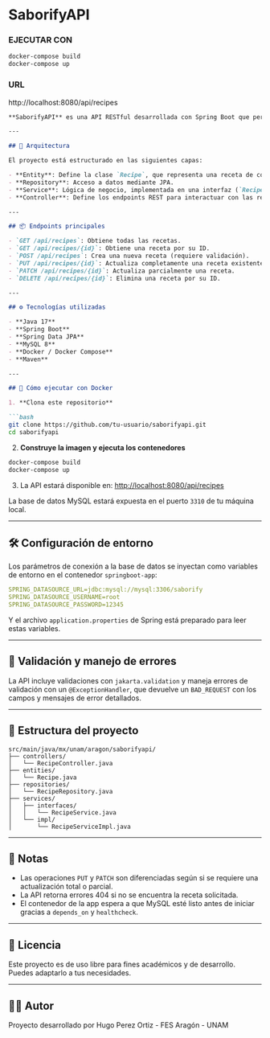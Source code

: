 # SaborifyAPI

### EJECUTAR CON

```bash
docker-compose build
docker-compose up
```

### URL

http://localhost:8080/api/recipes

````markdown
**SaborifyAPI** es una API RESTful desarrollada con Spring Boot que permite la gestión de recetas de cocina. Utiliza una arquitectura basada en capas (Controladores, Servicios, Repositorios y Entidades) y está preparada para ejecutarse en contenedores Docker junto con una base de datos MySQL.

---

## 🧩 Arquitectura

El proyecto está estructurado en las siguientes capas:

- **Entity**: Define la clase `Recipe`, que representa una receta de cocina.
- **Repository**: Acceso a datos mediante JPA.
- **Service**: Lógica de negocio, implementada en una interfaz (`RecipeService`) y su implementación.
- **Controller**: Define los endpoints REST para interactuar con las recetas.

---

## 📦 Endpoints principales

- `GET /api/recipes`: Obtiene todas las recetas.
- `GET /api/recipes/{id}`: Obtiene una receta por su ID.
- `POST /api/recipes`: Crea una nueva receta (requiere validación).
- `PUT /api/recipes/{id}`: Actualiza completamente una receta existente.
- `PATCH /api/recipes/{id}`: Actualiza parcialmente una receta.
- `DELETE /api/recipes/{id}`: Elimina una receta por su ID.

---

## ⚙️ Tecnologías utilizadas

- **Java 17**
- **Spring Boot**
- **Spring Data JPA**
- **MySQL 8**
- **Docker / Docker Compose**
- **Maven**

---

## 🐳 Cómo ejecutar con Docker

1. **Clona este repositorio**

```bash
git clone https://github.com/tu-usuario/saborifyapi.git
cd saborifyapi
````

2. **Construye la imagen y ejecuta los contenedores**

```bash
docker-compose build
docker-compose up
```

3. La API estará disponible en: [http://localhost:8080/api/recipes](http://localhost:8080/api/recipes)

La base de datos MySQL estará expuesta en el puerto `3310` de tu máquina local.

---

## 🛠️ Configuración de entorno

Los parámetros de conexión a la base de datos se inyectan como variables de entorno en el contenedor `springboot-app`:

```yaml
SPRING_DATASOURCE_URL=jdbc:mysql://mysql:3306/saborify
SPRING_DATASOURCE_USERNAME=root
SPRING_DATASOURCE_PASSWORD=12345
```

Y el archivo `application.properties` de Spring está preparado para leer estas variables.

---

## 🧪 Validación y manejo de errores

La API incluye validaciones con `jakarta.validation` y maneja errores de validación con un `@ExceptionHandler`, que devuelve un `BAD_REQUEST` con los campos y mensajes de error detallados.

---

## 📁 Estructura del proyecto

```
src/main/java/mx/unam/aragon/saborifyapi/
├── controllers/
│   └── RecipeController.java
├── entities/
│   └── Recipe.java
├── repositories/
│   └── RecipeRepository.java
├── services/
│   ├── interfaces/
│   │   └── RecipeService.java
│   └── impl/
│       └── RecipeServiceImpl.java
```

---

## 📌 Notas

* Las operaciones `PUT` y `PATCH` son diferenciadas según si se requiere una actualización total o parcial.
* La API retorna errores 404 si no se encuentra la receta solicitada.
* El contenedor de la app espera a que MySQL esté listo antes de iniciar gracias a `depends_on` y `healthcheck`.

---

## 🧾 Licencia

Este proyecto es de uso libre para fines académicos y de desarrollo. Puedes adaptarlo a tus necesidades.

---

## 👨‍💻 Autor

Proyecto desarrollado por Hugo Perez Ortiz - FES Aragón - UNAM
